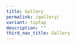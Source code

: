 ```yaml
---
title: Gallery
permalink: /gallery/
variant: tiptap
description: ""
third_nav_title: Gallery
---
```

<p></p>